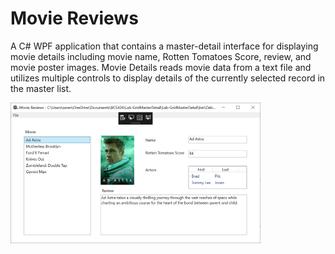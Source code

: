 # Movie Reviews
A C# WPF application that contains a master-detail interface for displaying movie details including movie name, Rotten Tomatoes Score, review, and movie poster images. Movie Details reads movie data from a text file and utilizes multiple controls to display details of the currently selected record in the master list.

<img src="MovieReviewsCapture.PNG" width="400">
